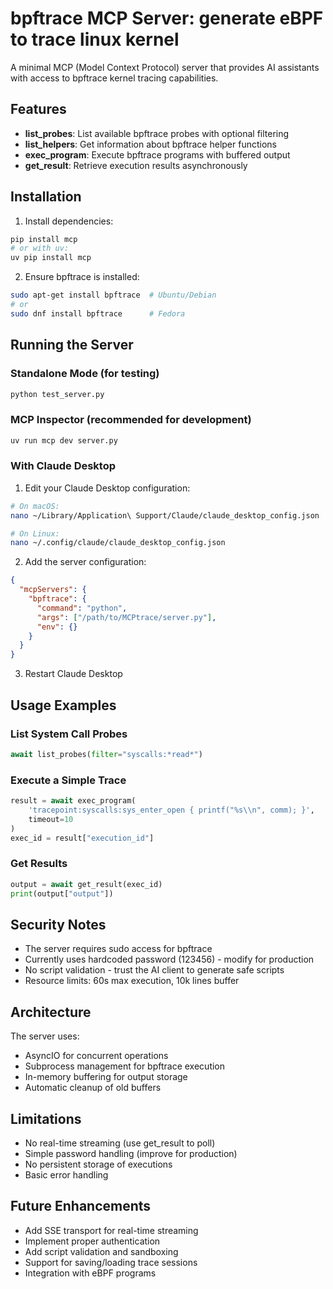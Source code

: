 # bpftrace MCP Server: generate eBPF to trace linux kernel

A minimal MCP (Model Context Protocol) server that provides AI assistants with access to bpftrace kernel tracing capabilities.

## Features

- **list_probes**: List available bpftrace probes with optional filtering
- **list_helpers**: Get information about bpftrace helper functions
- **exec_program**: Execute bpftrace programs with buffered output
- **get_result**: Retrieve execution results asynchronously

## Installation

1. Install dependencies:
```bash
pip install mcp
# or with uv:
uv pip install mcp
```

2. Ensure bpftrace is installed:
```bash
sudo apt-get install bpftrace  # Ubuntu/Debian
# or
sudo dnf install bpftrace      # Fedora
```

## Running the Server

### Standalone Mode (for testing)
```bash
python test_server.py
```

### MCP Inspector (recommended for development)
```bash
uv run mcp dev server.py
```

### With Claude Desktop

1. Edit your Claude Desktop configuration:
```bash
# On macOS:
nano ~/Library/Application\ Support/Claude/claude_desktop_config.json

# On Linux:
nano ~/.config/claude/claude_desktop_config.json
```

2. Add the server configuration:
```json
{
  "mcpServers": {
    "bpftrace": {
      "command": "python",
      "args": ["/path/to/MCPtrace/server.py"],
      "env": {}
    }
  }
}
```

3. Restart Claude Desktop

## Usage Examples

### List System Call Probes
```python
await list_probes(filter="syscalls:*read*")
```

### Execute a Simple Trace
```python
result = await exec_program(
    'tracepoint:syscalls:sys_enter_open { printf("%s\\n", comm); }',
    timeout=10
)
exec_id = result["execution_id"]
```

### Get Results
```python
output = await get_result(exec_id)
print(output["output"])
```

## Security Notes

- The server requires sudo access for bpftrace
- Currently uses hardcoded password (123456) - modify for production
- No script validation - trust the AI client to generate safe scripts
- Resource limits: 60s max execution, 10k lines buffer

## Architecture

The server uses:
- AsyncIO for concurrent operations
- Subprocess management for bpftrace execution
- In-memory buffering for output storage
- Automatic cleanup of old buffers

## Limitations

- No real-time streaming (use get_result to poll)
- Simple password handling (improve for production)
- No persistent storage of executions
- Basic error handling

## Future Enhancements

- Add SSE transport for real-time streaming
- Implement proper authentication
- Add script validation and sandboxing
- Support for saving/loading trace sessions
- Integration with eBPF programs